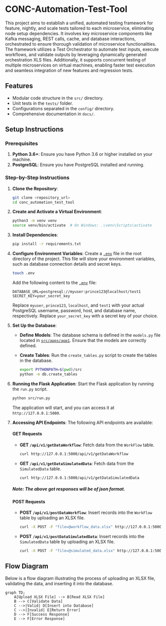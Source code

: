 # CONC-Automation-Test-Tool

This project aims to establish a unified, automated testing framework for feature, nightly, and scale tests tailored to each microservice, eliminating node setup dependencies. It involves key microservice components like Kafka messaging, REST calls, cache, and database interactions, orchestrated to ensure thorough validation of microservice functionalities. The framework utilizes a Test Orchestrator to automate test inputs, execute workflows, and validate outputs by leveraging dynamically generated orchestration XLS files. Additionally, it supports concurrent testing of multiple microservices on virtual machines, enabling faster test execution and seamless integration of new features and regression tests.

## Features
- Modular code structure in the `src/` directory.
- Unit tests in the `tests/` folder.
- Configurations separated in the `config/` directory.
- Comprehensive documentation in `docs/`.

## Setup Instructions

### Prerequisites

1. **Python 3.6+**: Ensure you have Python 3.6 or higher installed on your machine.
2. **PostgreSQL**: Ensure you have PostgreSQL installed and running.

### Step-by-Step Instructions

1. **Clone the Repository**:
    ```bash
    git clone <repository_url>
    cd conc_automation_test_tool
    ```

2. **Create and Activate a Virtual Environment**:
    ```bash
    python3 -m venv venv
    source venv/bin/activate  # On Windows: .\venv\Scripts\activate
    ```

3. **Install Dependencies**:
    ```bash
    pip install -r requirements.txt
    ```

4. **Configure Environment Variables**:
    Create a [`.env`](.env ) file in the root directory of the project. This file will store your environment variables, such as database connection details and secret keys.

    ```bash
    touch .env
    ```

    Add the following content to the [`.env`](.env ) file:

    ```
    DATABASE_URL=postgresql://myuser:prince123@localhost/test1
    SECRET_KEY=your_secret_key
    ```

    Replace `myuser`, `prince123`, `localhost`, and `test1` with your actual PostgreSQL username, password, host, and database name, respectively. Replace `your_secret_key` with a secret key of your choice.

5. **Set Up the Database**:

    - **Define Models**:
        The database schema is defined in the `models.py` file located in [`src/apps/app1`](src/apps/app1 ). Ensure that the models are correctly defined.

    - **Create Tables**:
        Run the `create_tables.py` script to create the tables in the database.

        ```bash
        export PYTHONPATH=$(pwd)/src
        python -m db.create_tables
        ```

6. **Running the Flask Application**:
    Start the Flask application by running the `run.py` script.

    ```bash
    python src/run.py
    ```

    The application will start, and you can access it at `http://127.0.0.1:5000`.

7. **Accessing API Endpoints**:
    The following API endpoints are available:

    #### GET Requests

    - **GET `/api/v1/getDataWorkflow`**: Fetch data from the `WorkFlow` table.
      ```bash
      curl http://127.0.0.1:5000/api/v1/getDataWorkflow
      ```

    - **GET `/api/v1/getDataSimulatedData`**: Fetch data from the `SimulatedData` table.
      ```bash
      curl http://127.0.0.1:5000/api/v1/getDataSimulatedData
      ```
    ##### Note: The above get responses will be of json format.
    
    #### POST Requests

    - **POST `/api/v1/postDataWorkflow`**: Insert records into the `WorkFlow` table by uploading an XLSX file.
      ```bash
      curl -X POST -F "file=@workflow_data.xlsx" http://127.0.0.1:5000/api/v1/postDataWorkflow
      ```

    - **POST `/api/v1/postDataSimulatedData`**: Insert records into the `SimulatedData` table by uploading an XLSX file.
      ```bash
      curl -X POST -F "file=@simulated_data.xlsx" http://127.0.0.1:5000/api/v1/postDataSimulatedData
      ```

## Flow Diagram

Below is a flow diagram illustrating the process of uploading an XLSX file, validating the data, and inserting it into the database.

```mermaid
graph TD;
    A[Upload XLSX File] --> B[Read XLSX File]
    B --> C[Validate Data]
    C -->|Valid| D[Insert into Database]
    C -->|Invalid| E[Return Error]
    D --> F[Success Response]
    E --> F[Error Response]
```
